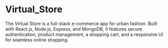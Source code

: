 # Virtual_Store
The Virtual Store is a full-stack e-commerce app for urban fashion. Built with React.js, Node.js, Express, and MongoDB, it features secure authentication, product management, a shopping cart, and a responsive UI for seamless online shopping.
